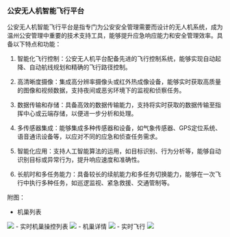 <h3 class="text-center text-success m-3">公安无人机智能飞行平台</h3>

公安无人机智能飞行平台是指专门为公安安全管理需要而设计的无人机系统，成为温州公安管理中重要的技术支持工具，能够提升应急响应能力和安全管理效率。具备以下特点和功能：

1.  智能化飞行控制：公安无人机平台配备先进的飞行控制系统，能够实现自动起降、自动航线规划和精确的飞行路径控制。

2.  高清晰度摄像：集成高分辨率摄像头或红外热成像设备，能够实时获取高质量的图像和视频数据，支持夜间或恶劣环境下的监视和侦察任务。

3. 数据传输和存储：具备高效的数据传输能力，支持将实时获取的数据传输至指挥中心或云端存储，以便进一步分析和处理。

4. 多传感器集成：能够集成多种传感器和设备，如气象传感器、GPS定位系统、语音通讯设备等，以应对不同的应急和侦查任务需求。

5. 智能化应用：支持人工智能算法的运用，如目标识别、行为分析等，能够自动识别目标或异常行为，提升响应速度和准确性。

6. 长航时和多任务能力：具备较长的续航能力和多任务切换能力，能够在一次飞行中执行多种任务，如巡逻监视、紧急救援、交通管制等。

附图：

- 机巢列表
<img src="https://suckson-blog-static.oss-cn-beijing.aliyuncs.com/static/img/ga1.png" class="img-responsive m-2">
- 实时机巢操控列表
<img src="https://suckson-blog-static.oss-cn-beijing.aliyuncs.com/static/img/ga2.png" class="img-responsive m-2">
- 机巢详情
<img src="https://suckson-blog-static.oss-cn-beijing.aliyuncs.com/static/img/ga4.png" class="img-responsive m-2">
- 实时飞行
<img src="https://suckson-blog-static.oss-cn-beijing.aliyuncs.com/static/img/ga3.png" class="img-responsive m-2">
